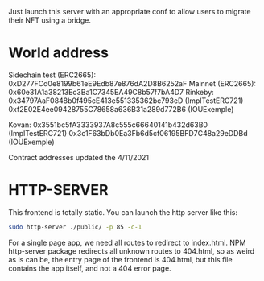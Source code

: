 Just launch this server with an appropriate conf to allow users to migrate their NFT using a bridge.

# World address
Sidechain test (ERC2665): 0xD277FCd0e8199b61eE9Edb87e876dA2D8B6252aF
Mainnet (ERC2665): 0x60e31A1a38213Ec3Ba1C7345EA49C8b57f7bA4D7
Rinkeby: 0x34797AaF0848b0f495cE413e551335362bc793eD (ImplTestERC721)
  0xf2E02E4ee09428755C78658a636B31a289d772B6 (IOUExemple)
  
Kovan: 0x3551bc5fA3333937A8c555c66640141b432d63B0 (ImplTestERC721)
  0x3c1F63bDb0Ea3Fb6d5cf06195BFD7C48a29eDDBd (IOUExemple)

Contract addresses updated the 4/11/2021

# HTTP-SERVER
This frontend is totally static. You can launch the http server like this:
``` bash
sudo http-server ./public/ -p 85 -c-1
```
For a single page app, we need all routes to redirect to index.html. NPM http-server package redirects all unknown routes to 404.html, so as weird as is can be, the entry page of the frontend is 404.html, but this file contains the app itself, and not a 404 error page.
